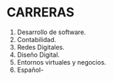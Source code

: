 # CARRERAS
1. Desarrollo de software.
2. Contabilidad.
3. Redes Digitales.
4. Diseño Digital.
5. Entornos virtuales y negocios.
6. Español-